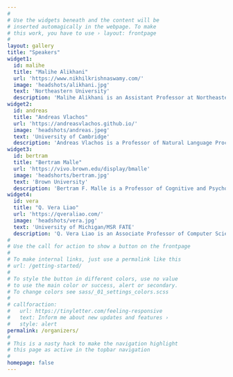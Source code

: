 ```yaml
---
#
# Use the widgets beneath and the content will be
# inserted automagically in the webpage. To make
# this work, you have to use › layout: frontpage
#
layout: gallery
title: "Speakers"
widget1:
  id: malihe
  title: "Malihe Alikhani"
  url: 'https://www.nikhilkrishnaswamy.com/'
  image: 'headshots/alikhani.jpg'
  text: 'Northeastern University'
  description: 'Malihe Alikhani is an Assistant Professor at Northeastern University’s Khoury College of Engineering and Visiting Fellow at The Center on Regulation and Markets at Brookings. She works towards developing safe and fair AI systems that enhance communication, decision-making, and knowledge-sharing across disciplines and populations.'
widget2:
  id: andreas
  title: "Andreas Vlachos"
  url: 'https://andreasvlachos.github.io/'
  image: 'headshots/andreas.jpeg'
  text: 'University of Cambridge'
  description: 'Andreas Vlachos is a Professor of Natural Language Processing and Machine Learning at the Department of Computer Science and Technology at the University of Cambridge and a Dinesh Dhamija fellow of Fitzwilliam College. His expertise includes dialogue modeling, automated fact-checking, imitation and active learning, semantic parsing, and natural language generation and summarization.'
widget3:
  id: bertram
  title: "Bertram Malle"
  url: 'https://vivo.brown.edu/display/bmalle'
  image: 'headshorts/bertram.jpg'
  text: 'Brown University'
  description: 'Bertram F. Malle is a Professor of Cognitive and Psychological Sciences at Brown University. He received the Society of Experimental Social Psychology (SESP) Outstanding Dissertation award, an NSF CAREER award, the Decision Analysis Society 2018 best publication award, several HRI best-paper awards, and the 2019 SESP Scientific Impact Award. Malle’s research focuses on moral psychology and human-machine interaction.'
widget4:
  id: vera
  title: "Q. Vera Liao"
  url: 'https://qveraliao.com/'
  image: 'headshots/vera.jpg'
  text: 'University of Michigan/MSR FATE'
  description: 'Q. Vera Liao is an Associate Professor of Computer Science and Engineering at the University of Michigan, and previously a researcher at Microsoft Research and IBM research. Her current interests are in human-AI interaction, responsible AI and AI transparency, with a goal of bridging emerging AI technologies and human-centered perspectives.'
#
# Use the call for action to show a button on the frontpage
#
# To make internal links, just use a permalink like this
# url: /getting-started/
#
# To style the button in different colors, use no value
# to use the main color or success, alert or secondary.
# To change colors see sass/_01_settings_colors.scss
#
# callforaction:
#   url: https://tinyletter.com/feeling-responsive
#   text: Inform me about new updates and features ›
#   style: alert
permalink: /organizers/
#
# This is a nasty hack to make the navigation highlight
# this page as active in the topbar navigation
#
homepage: false
---
```



